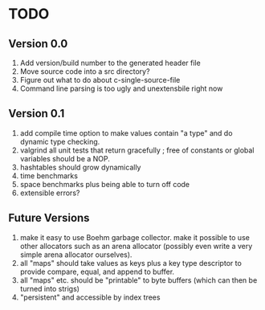 # TODO

## Version 0.0

1. Add version/build number to the generated header file
3. Move source code into a src directory?
4. Figure out what to do about c-single-source-file
5. Command line parsing is too ugly and unextensbile right now

## Version 0.1

1. add compile time option to make values contain "a type" and do
   dynamic type checking.
2. valgrind all unit tests that return gracefully ; free of constants
   or global variables should be a NOP.
3. hashtables should grow dynamically
4. time benchmarks
5. space benchmarks plus being able to turn off code
5. extensible errors?

## Future Versions

1. make it easy to use Boehm garbage collector. make it possible to
   use other allocators such as an arena allocator (possibly even
   write a very simple arena allocator ourselves).
2. all "maps" should take values as keys plus a key type descriptor to
   provide compare, equal, and append to buffer.
3. all "maps" etc. should be "printable" to byte buffers (which can
   then be turned into strigs)
4. "persistent" and accessible by index trees

